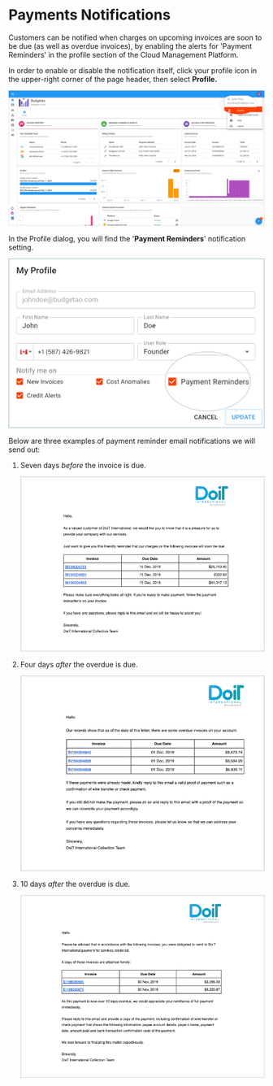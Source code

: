 # Payments Notifications

Customers can be notified when charges on upcoming invoices are soon to be due (as well as overdue invoices), by enabling the alerts for 'Payment Reminders' in the profile section of the Cloud Management Platform.

In order to enable or disable the notification itself, click your profile icon in the upper-right corner of the page header, then select **Profile.**

![A screenshot showing the location of the Profile option](<../.gitbook/assets/profile-1- (2) (3) (3) (1) (1) (1).png>)

In the Profile dialog, you will find the '**Payment Reminders**' notification setting.

![A screenshot showing the location of the Payment Reminders checkbox](../.gitbook/assets/payment-reminders-notification.png)

Below are three examples of payment reminder email notifications we will send out:

1. Seven days _before_ the invoice is due.

   ![A screenshot of an invoice notification email](../.gitbook/assets/7-days-before-overdue-invoice.png)

2. Four days _after_ the overdue is due.

   ![A screenshot of an invoice notification email](../.gitbook/assets/4-days-after-invoice-is-overdue.png)

3. 10 days _after_ the overdue is due.

   ![A screenshot of an invoice notification email](../.gitbook/assets/10-days-after-invoice-is-overdue.png)
